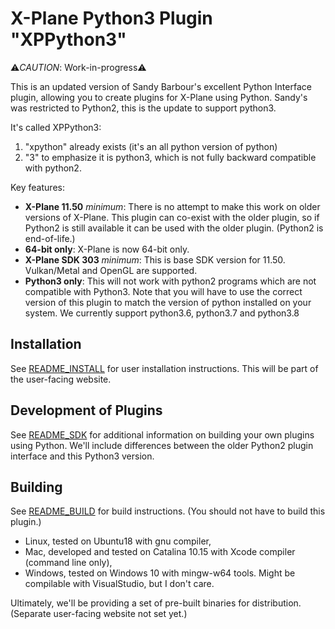 # X-Plane Python3 Plugin "XPPython3"

:warning:_CAUTION_: Work-in-progress:warning:

This is an updated version of Sandy Barbour's excellent Python Interface plugin, allowing you to create plugins for X-Plane using Python. Sandy's was restricted to Python2, this is the update to support python3.

It's called XPPython3:
1. "xpython" already exists (it's an all python version of python)
2. "3" to emphasize it is python3, which is not fully backward compatible with python2.

Key features:
* **X-Plane 11.50** _minimum_: There is no attempt to make this work on older versions of X-Plane. This plugin can co-exist with the older plugin, so if Python2 is still available it can be used with the older plugin. (Python2 is end-of-life.)
* **64-bit only**: X-Plane is now 64-bit only.
* **X-Plane SDK 303** _minimum_: This is base SDK version for 11.50. Vulkan/Metal and OpenGL are supported.
* **Python3 only**: This will not work with python2 programs which are not compatible with Python3. Note that you will have
to use the correct version of this plugin to match the version of python installed on your system. We currently support python3.6, python3.7 and python3.8

## Installation
See [README_INSTALL](XPython/Resources/plugins/XPPython3/README_INSTALL.md) for user installation instructions. This will be part of the user-facing website.

## Development of Plugins
See [README_SDK](XPython/README_SDK.md) for additional information on building your own plugins using Python. We'll include differences between the older Python2 plugin interface and this Python3 version.

## Building
See [README_BUILD](XPython/README_BUILD.md) for build instructions. (You should not have to build this plugin.)

- Linux, tested on Ubuntu18 with gnu compiler,
- Mac, developed and tested on Catalina 10.15 with Xcode compiler (command line only), 
- Windows, tested on Windows 10 with mingw-w64 tools. Might be compilable with VisualStudio, but I don't care.

Ultimately, we'll be providing a set of pre-built binaries for distribution. (Separate user-facing website not set yet.)


